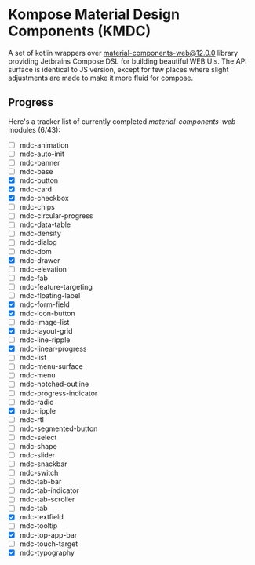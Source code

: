 # Kompose Material Design Components (KMDC)

A set of kotlin wrappers
over [material-components-web@12.0.0](https://github.com/material-components/material-components-web/tree/v12.0.0)
library providing Jetbrains Compose DSL for building beautiful WEB UIs. The API surface is identical to JS version,
except for few places where slight adjustments are made to make it more fluid for compose.

## Progress

Here's a tracker list of currently completed *material-components-web* modules (6/43):
- [ ] mdc-animation
- [ ] mdc-auto-init
- [ ] mdc-banner
- [ ] mdc-base
- [x] mdc-button
- [x] mdc-card
- [x] mdc-checkbox
- [ ] mdc-chips
- [ ] mdc-circular-progress
- [ ] mdc-data-table
- [ ] mdc-density
- [ ] mdc-dialog
- [ ] mdc-dom
- [x] mdc-drawer
- [ ] mdc-elevation
- [ ] mdc-fab
- [ ] mdc-feature-targeting
- [ ] mdc-floating-label
- [x] mdc-form-field
- [x] mdc-icon-button
- [ ] mdc-image-list
- [x] mdc-layout-grid
- [ ] mdc-line-ripple
- [x] mdc-linear-progress
- [ ] mdc-list
- [ ] mdc-menu-surface
- [ ] mdc-menu
- [ ] mdc-notched-outline
- [ ] mdc-progress-indicator
- [ ] mdc-radio
- [x] mdc-ripple
- [ ] mdc-rtl
- [ ] mdc-segmented-button
- [ ] mdc-select
- [ ] mdc-shape
- [ ] mdc-slider
- [ ] mdc-snackbar
- [ ] mdc-switch
- [ ] mdc-tab-bar
- [ ] mdc-tab-indicator
- [ ] mdc-tab-scroller
- [ ] mdc-tab
- [x] mdc-textfield
- [ ] mdc-tooltip
- [x] mdc-top-app-bar
- [ ] mdc-touch-target
- [x] mdc-typography
